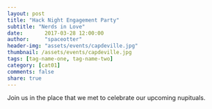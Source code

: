 ```yaml
---
layout: post
title: "Hack Night Engagement Party"
subtitle: "Nerds in Love"
date:       2017-03-28 12:00:00
author:     "spaceotter"
header-img: "assets/events/capdeville.jpg"
thumbnail: /assets/events/capdeville.jpg
tags: [tag-name-one, tag-name-two]
category: [cat01]
comments: false
share: true
---
```


Join us in the place that we met to celebrate our upcoming nupituals.
